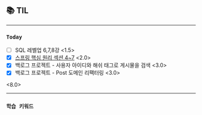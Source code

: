 ## 📚 TIL

---

### `Today`
- [ ] SQL 레벨업 6,7,8강 <1.5>
- [X] [스프링 핵심 원리 섹션 4~7](https://www.inflearn.com/course/%EC%8A%A4%ED%94%84%EB%A7%81-%ED%95%B5%EC%8B%AC-%EC%9B%90%EB%A6%AC-%EA%B8%B0%EB%B3%B8%ED%8E%B8?_gl=1*14vy9ir*_ga*MTcyOTY0MDA5NC4xNjkyOTEzMDUz*_ga_85V6SRKGJV*MTY5MjkxMzA1Mi4xLjEuMTY5Mjk5Nzg2MS42MC4wLjA.) <2.0>
- [X] 백로그 프로젝트 - 사용자 아이디와 해쉬 태그로 게시물을 검색 <3.0>
- [X] 백로그 프로젝트 - Post 도메인 리팩터링 <3.0>

<8.0>

---

### `학습 키워드`
